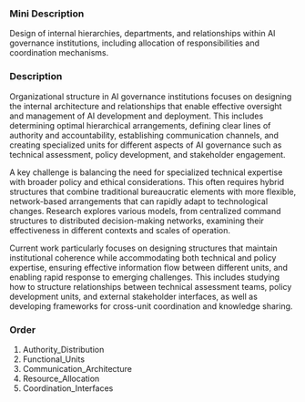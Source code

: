 ### Mini Description

Design of internal hierarchies, departments, and relationships within AI governance institutions, including allocation of responsibilities and coordination mechanisms.

### Description

Organizational structure in AI governance institutions focuses on designing the internal architecture and relationships that enable effective oversight and management of AI development and deployment. This includes determining optimal hierarchical arrangements, defining clear lines of authority and accountability, establishing communication channels, and creating specialized units for different aspects of AI governance such as technical assessment, policy development, and stakeholder engagement.

A key challenge is balancing the need for specialized technical expertise with broader policy and ethical considerations. This often requires hybrid structures that combine traditional bureaucratic elements with more flexible, network-based arrangements that can rapidly adapt to technological changes. Research explores various models, from centralized command structures to distributed decision-making networks, examining their effectiveness in different contexts and scales of operation.

Current work particularly focuses on designing structures that maintain institutional coherence while accommodating both technical and policy expertise, ensuring effective information flow between different units, and enabling rapid response to emerging challenges. This includes studying how to structure relationships between technical assessment teams, policy development units, and external stakeholder interfaces, as well as developing frameworks for cross-unit coordination and knowledge sharing.

### Order

1. Authority_Distribution
2. Functional_Units
3. Communication_Architecture
4. Resource_Allocation
5. Coordination_Interfaces
